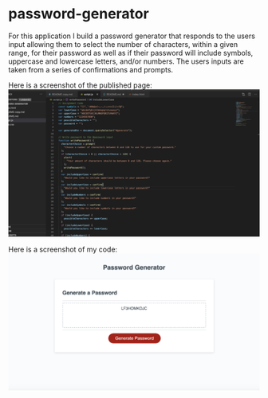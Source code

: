 # password-generator

For this application I build a password generator that responds to the users input allowing them to select the number of characters, within a given range, for their password as well as if their password will include symbols, uppercase and lowercase letters, and/or numbers. The users inputs are taken from a series of confirmations and prompts.

Here is a screenshot of the published page:
![Image of](https://github.com/aamerson198/password-generator/blob/master/images/Screen%20Shot%202020-09-23%20at%209.09.37%20PM.png)

Here is a screenshot of my code:
![Image of](https://github.com/aamerson198/password-generator/blob/master/images/Screen%20Shot%202020-09-23%20at%209.10.30%20PM.png)
